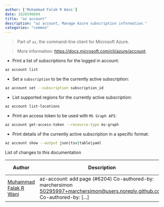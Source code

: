 ```yaml
---
author: ['Muhammad Falak R Wani']
date: 1626596694
title: "az account"
description: "az account, Manage Azure subscription information."
categories: "common"
---
```

> Part of `az`, the command-line client for Microsoft Azure.

> More information: <https://docs.microsoft.com/cli/azure/account>.

- Print a list of subscriptions for the logged in account:

```bash
az account list
```

- Set a `subscription` to be the currently active subscription:

```bash
az account set --subscription subscription_id
```

- List supported regions for the currently active subscription:

```bash
az account list-locations
```

- Print an access token to be used with `MS Graph API`:

```bash
az account get-access-token --resource-type ms-graph
```

- Print details of the currently active subscription in a specific format:

```bash
az account show --output json|tsv|table|yaml
```
List of changes to this documentation


Author | Description | ISO 8601 Date | GitHub link
------|-----|-----|-----
[Muhammad Falak R Wani](mailto:falakreyaz@gmail.com) | az-account: add page (#6204) Co-authored-by: marchersimon <50295997+marchersimon@users.noreply.github.com> Co-authored-by: [...] | 2021-07-18T10:24:54 | [8b934ddd8b7e](https://github.com/tldr-pages/tldr/commit/8b934ddd8b7e36986c41cd316312b75cffa40187)

